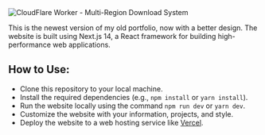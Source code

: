 <img alt="CloudFlare Worker - Multi-Region Download System" src="https://www.raulcarini.dev/api/dynamic-og">

This is the newest version of my old portfolio, now with a better design. The website is built using Next.js 14, a React framework for building high-performance web applications.

## How to Use:
- Clone this repository to your local machine.
- Install the required dependencies (e.g., `npm install` or `yarn install`).
- Run the website locally using the command `npm run dev` or `yarn dev`.
- Customize the website with your information, projects, and style.
- Deploy the website to a web hosting service like [Vercel](https://vercel.com/new/clone?project-name=Simple%20Portfolio&repository-name=raulcarini.com-v2&repository-url=https%3A%2F%2Fgithub.com%2FR4ULtv%2Fraulcarini.com-v2).

